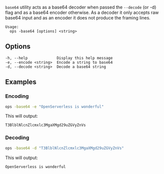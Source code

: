 `base64` utility acts as a base64 decoder when passed the `--decode` (or -d) flag and as a base64 encoder
otherwise. As a decoder it only accepts raw base64 input and as an encoder it does not produce the framing
lines.

```text
Usage:
  ops -base64 [options] <string>
```

## Options

```
-h, --help             Display this help message
-e, --encode <string>  Encode a string to base64
-d, --decode <string>  Decode a base64 string
```

## Examples

### Encoding

```bash
ops -base64 -e "OpenServerless is wonderful"
```

This will output:

```text
T3BlblNlcnZlcmxlc3MgaXMgd29uZGVyZnVs
```

### Decoding

```bash
ops -base64 -d "T3BlblNlcnZlcmxlc3MgaXMgd29uZGVyZnVs"
```

This will output:

```text
OpenServerless is wonderful
```